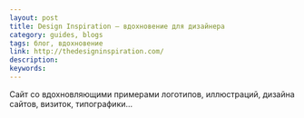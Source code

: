 ```yaml
---
layout: post
title: Design Inspiration — вдохновение для дизайнера
category: guides, blogs
tags: блог, вдохновение
link: http://thedesigninspiration.com/
description:
keywords:
---
```


<p>Сайт со вдохновляющими примерами логотипов, иллюстраций, дизайна сайтов, визиток, типографики...</p>
